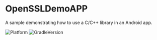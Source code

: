 # OpenSSLDemoAPP
A sample demonstrating how to use a C/C++ library in an Android app.

![Platform](https://img.shields.io/badge/Platform-Android-red) ![GradleVersion](https://img.shields.io/badge/GradleVersion-8.0.2-green)



